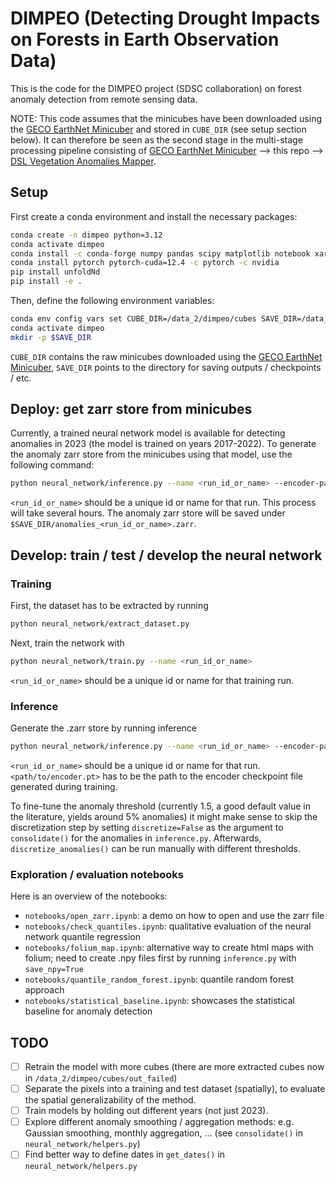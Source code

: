 # DIMPEO (Detecting Drought Impacts on Forests in Earth Observation Data)

This is the code for the DIMPEO project (SDSC collaboration) on forest anomaly detection from remote sensing data.

NOTE: This code assumes that the minicubes have been downloaded using the [GECO EarthNet Minicuber](https://github.com/geco-bern/earthnet-minicuber) and stored in `CUBE_DIR` (see setup section below). It can therefore be seen as the second stage in the multi-stage processing pipeline consisting of [GECO EarthNet Minicuber](https://github.com/geco-bern/earthnet-minicuber) --> this repo --> [DSL Vegetation Anomalies Mapper](https://github.com/dsl-unibe-ch/vegetation-anomalies).

## Setup

First create a conda environment and install the necessary packages:
```bash
conda create -n dimpeo python=3.12
conda activate dimpeo
conda install -c conda-forge numpy pandas scipy matplotlib notebook xarray h5netcdf tensorboard pyproj h5py dask scikit-learn folium dask-image zarr
conda install pytorch pytorch-cuda=12.4 -c pytorch -c nvidia
pip install unfoldNd
pip install -e .
```

Then, define the following environment variables:
```bash
conda env config vars set CUBE_DIR=/data_2/dimpeo/cubes SAVE_DIR=/data_2/scratch/$USER/dimpeo
conda activate dimpeo
mkdir -p $SAVE_DIR
```
`CUBE_DIR` contains the raw minicubes downloaded using the [GECO EarthNet Minicuber](https://github.com/geco-bern/earthnet-minicuber), `SAVE_DIR` points to the directory for saving outputs / checkpoints / etc.

## Deploy: get zarr store from minicubes

Currently, a trained neural network model is available for detecting anomalies in 2023 (the model is trained on years 2017-2022). To generate the anomaly zarr store from the minicubes using that model, use the following command:
```bash
python neural_network/inference.py --name <run_id_or_name> --encoder-path /data_2/scratch/dbrueggemann/output/encoder_nolon_era_500k.pt
```
`<run_id_or_name>` should be a unique id or name for that run. This process will take several hours. The anomaly zarr store will be saved under `$SAVE_DIR/anomalies_<run_id_or_name>.zarr`.

## Develop: train / test / develop the neural network

### Training 

First, the dataset has to be extracted by running
```bash
python neural_network/extract_dataset.py
```

Next, train the network with
```bash
python neural_network/train.py --name <run_id_or_name>
```
`<run_id_or_name>` should be a unique id or name for that training run.

### Inference

Generate the .zarr store by running inference
```bash
python neural_network/inference.py --name <run_id_or_name> --encoder-path <path/to/encoder.pt>
```
`<run_id_or_name>` should be a unique id or name for that run. `<path/to/encoder.pt>` has to be the path to the encoder checkpoint file generated during training.

To fine-tune the anomaly threshold (currently 1.5, a good default value in the literature, yields around 5% anomalies) it might make sense to skip the discretization step by setting `discretize=False` as the argument to `consolidate()` for the anomalies in `inference.py`. Afterwards, `discretize_anomalies()` can be run manually with different thresholds.

### Exploration / evaluation notebooks

Here is an overview of the notebooks:
- `notebooks/open_zarr.ipynb`: a demo on how to open and use the zarr file
- `notebooks/check_quantiles.ipynb`: qualitative evaluation of the neural network quantile regression
- `notebooks/folium_map.ipynb`: alternative way to create html maps with folium; need to create .npy files first by running `inference.py` with `save_npy=True`
- `notebooks/quantile_random_forest.ipynb`: quantile random forest approach
- `notebooks/statistical_baseline.ipynb`: showcases the statistical baseline for anomaly detection


## TODO

- [ ] Retrain the model with more cubes (there are more extracted cubes now in `/data_2/dimpeo/cubes/out_failed`)
- [ ] Separate the pixels into a training and test dataset (spatially), to evaluate the spatial generalizability of the method.
- [ ] Train models by holding out different years (not just 2023).
- [ ] Explore different anomaly smoothing / aggregation methods: e.g. Gaussian smoothing, monthly aggregation, ... (see `consolidate()` in `neural_network/helpers.py`)
- [ ] Find better way to define dates in `get_dates()` in `neural_network/helpers.py`
